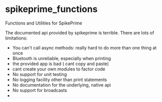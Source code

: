 # spikeprime_functions
Functions and Utilities for SpikePrime

The documented api provided by spikeprime is terrible. There are lots of limitations:

 * You can't call async methods: really hard to do more than one thing at once
 * Bluetooth is unreliable, especially when printing 
 * the provided app is bad ( cant copy and paste)
 * cant create your own modules to factor code
 * No support for unit testing 
 * No logging facility other than print statements
 * No documentation for the underlying, native api
 * No support for broadcasts
 * 
